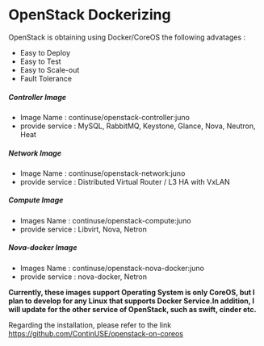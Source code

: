 # OpenStack Dockerizing
OpenStack is obtaining using Docker/CoreOS the following advatages :
* Easy to Deploy
* Easy to Test
* Easy to Scale-out
* Fault Tolerance

##### Controller Image
* Image Name : continuse/openstack-controller:juno
* provide service : MySQL, RabbitMQ, Keystone, Glance, Nova, Neutron, Heat

##### Network Image
* Image Name : continuse/openstack-network:juno
* provide service : Distributed Virtual Router / L3 HA with VxLAN

##### Compute Image
* Images Name : continuse/openstack-compute:juno
* provide service : Libvirt, Nova, Netron

##### Nova-docker Image
* Images Name : continuse/openstack-nova-docker:juno
* provide service : nova-docker, Netron

**Currently, these images support Operating System is only  CoreOS, but I plan to develop for any Linux that supports Docker Service.In addition, I will update for the other service of OpenStack, such as swift, cinder etc.**

Regarding the installation, please refer to the link 
https://github.com/ContinUSE/openstack-on-coreos

